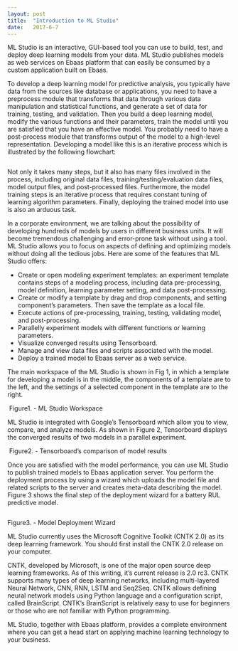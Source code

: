```yaml
---
layout: post
title:  "Introduction to ML Studio"
date:   2017-6-7
---
```


<p class="intro"><span class="dropcap">M</span>L Studio is an interactive, GUI-based tool you can use to build, test, and deploy deep learning models from your data. ML Studio publishes models as web services on Ebaas platform that can easily be consumed by a custom application built on Ebaas.</p>

To develop a deep learning model for predictive analysis, you typically have data from the sources like database or applications, you need to have a preprocess module that transforms that data through various data manipulation and statistical functions, and generate a set of data for training, testing, and validation. Then you build a deep learning model, modify the various functions and their parameters, train the model until you are satisfied that you have an effective model. You probably need to have a post-process module that transforms output of the model to a high-level representation. Developing a model like this is an iterative process which is illustrated by the following flowchart:

<img src="{{'/assets/img/2017-06-06-flowchart.png' | prepend: site.baseurl }}" alt="">

Not only it takes many steps, but it also has many files involved in the process, including original data files, training/testing/evaluation data files, model output files, and post-processed files. Furthermore, the model training steps is an iterative process that requires constant tuning of learning algorithm parameters. Finally, deploying the trained model into use is also an arduous task. 

In a corporate environment, we are talking about the possibility of developing hundreds of models by users in different business units. It will become tremendous challenging and error-prone task without using a tool.
ML Studio allows you to focus on aspects of defining and optimizing models without doing all the tedious jobs. Here are some of the features that ML Studio offers:

* Create or open modeling experiment templates: an experiment template contains steps of a modeling process, including data pre-processing, model definition, learning parameter setting, and data post-processing.
* Create or modify a template by drag and drop components, and setting component’s parameters. Then save the template as a local file.
* Execute actions of pre-processing, training, testing, validating model, and post-processing.
* Parallelly experiment models with different functions or learning parameters.
* Visualize converged results using Tensorboard.
* Manage and view data files and scripts associated with the model.
* Deploy a trained model to Ebaas server as a web service.

The main workspace of the ML Studio is shown in Fig 1, in which a template for developing a model is in the middle, the components of a template are to the left, and the settings of a selected component in the template are to the right.

<img src="{{'/assets/img/2017-06-06-Fig5.png' | prepend: site.baseurl }}" alt="">
Figure1. - ML Studio Workspace

ML Studio is integrated with Google’s Tensorboard which allow you to view, compare, and analyze models. As shown in Figure 2, Tensorboard displays the converged results of two models in a parallel experiment.

<img src="{{'/assets/img/2017-06-06-Fig6.png' | prepend: site.baseurl }}" alt="">
Figure2. - Tensorboard’s comparison of model results

Once you are satisfied with the model performance, you can use ML Studio to publish trained models to Ebaas application server. You perform the deployment process by using a wizard which uploads the model file and related scripts to the server and creates meta-data describing the model. Figure 3 shows the final step of the deployment wizard for a battery RUL predictive model.

<img src="{{'/assets/img/2017-06-06-Fig7.png' | prepend: site.baseurl }}" alt="">

Figure3. - Model Deployment Wizard

ML Studio currently uses the Microsoft Cognitive Toolkit (CNTK 2.0) as its deep learning framework. You should first install the CNTK 2.0 release on your computer. 

CNTK, developed by Microsoft, is one of the major open source deep learning frameworks. As of this writing, it’s current release is 2.0 rc3. CNTK supports many types of deep learning networks, including multi-layered Neural Network, CNN, RNN, LSTM and Seq2Seq. CNTK allows defining neural network models using Python language and a configuration script, called BrainScript. CNTK’s BrainScript is relatively easy to use for beginners or those who are not familiar with Python programming.

ML Studio, together with Ebaas platform, provides a complete environment where you can get a head start on applying machine learning technology to your business.
